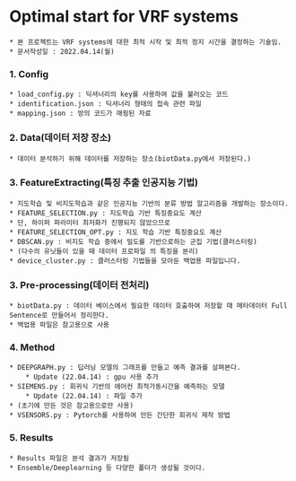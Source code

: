 # Optimal start for VRF systems
    * 본 프로젝트는 VRF systems에 대한 최적 시작 및 최적 정지 시간을 결정하는 기술임.
    * 문서작성일 : 2022.04.14(월) 

### 1. Config
    * load_config.py : 딕셔너리의 key를 사용하여 값을 불러오는 코드
    * identification.json : 딕셔너리 형태의 접속 관련 파일
    * mapping.json : 방의 코드가 매핑된 자료

### 2. Data(데이터 저장 장소)
    * 데이터 분석하기 위해 데이터를 저장하는 장소(biotData.py에서 저장된다.)

### 3. FeatureExtracting(특징 추출 인공지능 기법)
    * 지도학습 및 비지도학습과 같은 인공지능 기반의 분류 방법 알고리즘을 개발하는 장소이다.
    * FEATURE_SELECTION.py : 지도학습 기반 특징중요도 계산
    * 단, 하이퍼 파라미터 최저화가 진행되지 않았으므로
    * FEATURE_SELECTION_OPT.py : 지도 학습 기반 특징중요도 계산
    * DBSCAN.py : 비지도 학습 중에서 밀도를 기반으로하는 군집 기법(클러스터링)
    * (다수의 유닛들이 있을 때 데이터 프로파일 의 특징을 분리)
    * device_cluster.py : 클러스터링 기법들을 모아둔 백업용 파일입니다.

### 3. Pre-processing(데이터 전처리)
    * biotData.py : 데이터 베이스에서 필요한 데이터 호출하여 저장할 때 메타데이터 Full Sentence로 만들어서 정리한다.
    * 백업용 파일은 참고용으로 사용

### 4. Method
    * DEEPGRAPH.py : 딥러닝 모델의 그래프를 만들고 예측 결과를 살펴본다.
        * Update (22.04.14) : gpu 사용 추가 
    * SIEMENS.py : 회귀식 기반의 에어컨 최적가동시간을 예측하는 모델
        * Update (22.04.14) : 파일 추가
    * (초기에 만든 것은 참고용으로만 사용)
    * VSENSORS.py : Pytorch를 사용하여 만든 간단한 회귀식 제작 방법

### 5. Results
    * Results 파일은 분석 결과가 저장됨
    * Ensemble/Deeplearning 등 다양한 폴더가 생성될 것이다.